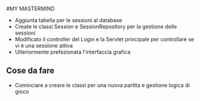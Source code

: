 #MY MASTERMIND

- Aggiunta tabella per le sessioni al database
- Create le classi Session e SessionRepository per la gestione delle sessioni
- Modificato il controller del Login e la Servlet principale per controllare se vi è una sessione attiva
- Ulteriormente prefezionata l'interfaccia grafica

## Cose da fare
- Cominciare a creare le classi per una nuova partita e gestione logica di gioco